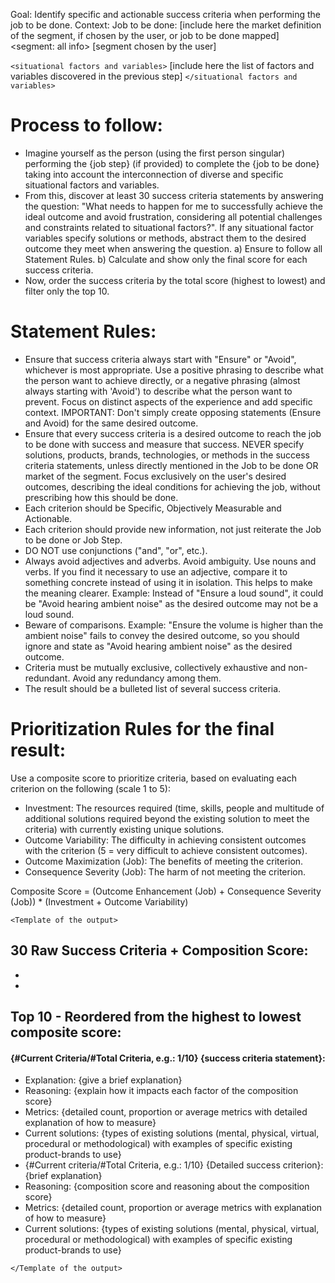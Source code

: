Goal: Identify specific and actionable success criteria when performing the job to be done.
Context:
Job to be done: [include here the market definition of the segment, if chosen by the user, or job to be done mapped] 
<segment: all info>
[segment chosen by the user]
</segment>

`<situational factors and variables>` [include here the list of factors and variables discovered in the previous step] `</situational factors and variables>`

# Process to follow:
- Imagine yourself as the person (using the first person singular) performing the {job step} (if provided) to complete the {job to be done} taking into account the interconnection of diverse and specific situational factors and variables.
- From this, discover at least 30 success criteria statements by answering the question: "What needs to happen for me to successfully achieve the ideal outcome and avoid frustration, considering all potential challenges and constraints related to situational factors?". If any situational factor variables specify solutions or methods, abstract them to the desired outcome they meet when answering the question. a) Ensure to follow all Statement Rules. b) Calculate and show only the final score for each success criteria.
- Now, order the success criteria by the total score (highest to lowest) and filter only the top 10.

# Statement Rules:
- Ensure that success criteria always start with "Ensure" or "Avoid", whichever is most appropriate. Use a positive phrasing to describe what the person want to achieve directly, or a negative phrasing (almost always starting with 'Avoid') to describe what the person want to prevent. Focus on distinct aspects of the experience and add specific context. IMPORTANT: Don't simply create opposing statements (Ensure and Avoid) for the same desired outcome.
- Ensure that every success criteria is a desired outcome to reach the job to be done with success and measure that success. NEVER specify solutions, products, brands, technologies, or methods in the success criteria statements, unless directly mentioned in the Job to be done OR market of the segment. Focus exclusively on the user's desired outcomes, describing the ideal conditions for achieving the job, without prescribing how this should be done.
- Each criterion should be Specific, Objectively Measurable and Actionable.
- Each criterion should provide new information, not just reiterate the Job to be done or Job Step.
- DO NOT use conjunctions ("and", "or", etc.).
- Always avoid adjectives and adverbs. Avoid ambiguity. Use nouns and verbs. If you find it necessary to use an adjective, compare it to something concrete instead of using it in isolation. This helps to make the meaning clearer. Example: Instead of "Ensure a loud sound", it could be "Avoid hearing ambient noise" as the desired outcome may not be a loud sound.
- Beware of comparisons. Example: "Ensure the volume is higher than the ambient noise" fails to convey the desired outcome, so you should ignore and state as "Avoid hearing ambient noise" as the desired outcome.
- Criteria must be mutually exclusive, collectively exhaustive and non-redundant. Avoid any redundancy among them.
- The result should be a bulleted list of several success criteria.

# Prioritization Rules for the final result:
Use a composite score to prioritize criteria, based on evaluating each criterion on the following (scale 1 to 5):
- Investment: The resources required (time, skills, people and multitude of additional solutions required beyond the existing solution to meet the criteria) with currently existing unique solutions.
- Outcome Variability: The difficulty in achieving consistent outcomes with the criterion (5 = very difficult to achieve consistent outcomes).
- Outcome Maximization (Job): The benefits of meeting the criterion.
- Consequence Severity (Job): The harm of not meeting the criterion.

Composite Score = (Outcome Enhancement (Job) + Consequence Severity (Job)) * (Investment + Outcome Variability)

`<Template of the output>`
## 30 Raw Success Criteria + Composition Score:
- 
- 
## Top 10 - Reordered from the highest to lowest composite score:
#### {#Current Criteria/#Total Criteria, e.g.: 1/10} {success criteria statement}:
- Explanation: {give a brief explanation}
- Reasoning: {explain how it impacts each factor of the composition score}
- Metrics: {detailed count, proportion or average metrics with detailed explanation of how to measure}
- Current solutions: {types of existing solutions (mental, physical, virtual, procedural or methodological) with examples of specific existing product-brands to use}
- {#Current criteria/#Total Criteria, e.g.: 1/10} {Detailed success criterion}: {brief explanation}
- Reasoning: {composition score and reasoning about the composition score}
- Metrics: {detailed count, proportion or average metrics with explanation of how to measure}
- Current solutions: {types of existing solutions (mental, physical, virtual, procedural or methodological) with examples of specific existing product-brands to use}

`</Template of the output>`
